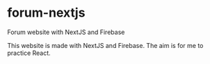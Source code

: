 # forum-nextjs
Forum website with NextJS and Firebase

This website is made with NextJS and Firebase.
The aim is for me to practice React.